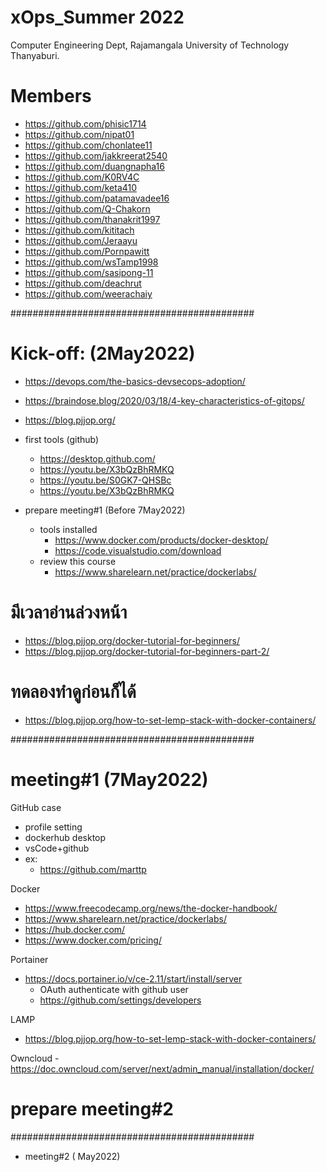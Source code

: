 # xOps_Summer 2022 
Computer Engineering Dept, Rajamangala University of Technology Thanyaburi.

# Members
- https://github.com/phisic1714
- https://github.com/nipat01
- https://github.com/chonlatee11
- https://github.com/jakkreerat2540
- https://github.com/duangnapha16
- https://github.com/K0RV4C
- https://github.com/keta410
- https://github.com/patamavadee16
- https://github.com/Q-Chakorn
- https://github.com/thanakrit1997
- https://github.com/kititach
- https://github.com/Jeraayu
- https://github.com/Pornpawitt
- https://github.com/wsTamp1998
- https://github.com/sasipong-11
- https://github.com/deachrut
- https://github.com/weerachaiy


############################################
# Kick-off: (2May2022)

- https://devops.com/the-basics-devsecops-adoption/
- https://braindose.blog/2020/03/18/4-key-characteristics-of-gitops/
- https://blog.pjjop.org/

- first tools (github)
    - https://desktop.github.com/
    - https://youtu.be/X3bQzBhRMKQ
    - https://youtu.be/S0GK7-QHSBc
    - https://youtu.be/X3bQzBhRMKQ 

- prepare meeting#1 (Before 7May2022)
    - tools installed
        - https://www.docker.com/products/docker-desktop/
        - https://code.visualstudio.com/download
    - review this course
        - https://www.sharelearn.net/practice/dockerlabs/
# มีเวลาอ่านล่วงหน้า
- https://blog.pjjop.org/docker-tutorial-for-beginners/
- https://blog.pjjop.org/docker-tutorial-for-beginners-part-2/
# ทดลองทำดูก่อนก็ได้
- https://blog.pjjop.org/how-to-set-lemp-stack-with-docker-containers/


############################################
# meeting#1 (7May2022)

GitHub case
- profile setting
- dockerhub desktop
- vsCode+github
- ex:
    - https://github.com/marttp

Docker
- https://www.freecodecamp.org/news/the-docker-handbook/
- https://www.sharelearn.net/practice/dockerlabs/
- https://hub.docker.com/
- https://www.docker.com/pricing/

Portainer
- https://docs.portainer.io/v/ce-2.11/start/install/server
    - OAuth authenticate with github user
    - https://github.com/settings/developers

LAMP
- https://blog.pjjop.org/how-to-set-lemp-stack-with-docker-containers/



Owncloud
-https://doc.owncloud.com/server/next/admin_manual/installation/docker/



# prepare meeting#2


############################################
- meeting#2 ( May2022)
